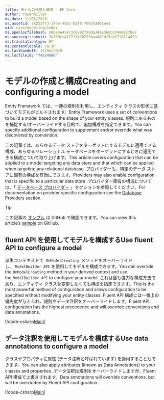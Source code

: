 ```yaml
---
title: モデルの作成と構成 - EF Core
author: rowanmiller
ms.date: 11/05/2019
ms.assetid: 88253ff3-174e-485c-b3f8-768243d01ee1
uid: core/modeling/index
ms.openlocfilehash: 58be4a45473c6292790da341e360b3340de27be7
ms.sourcegitcommit: 7a709ce4f77134782393aa802df5ab2718714479
ms.translationtype: HT
ms.contentlocale: ja-JP
ms.lasthandoff: 12/04/2019
ms.locfileid: "74824686"
---
```

# <a name="creating-and-configuring-a-model"></a><span data-ttu-id="d6fb4-102">モデルの作成と構成</span><span class="sxs-lookup"><span data-stu-id="d6fb4-102">Creating and configuring a model</span></span>

<span data-ttu-id="d6fb4-103">Entity Framework では、一連の規則を利用し、エンティティ クラスの形状に基づいてモデルがビルドされます。</span><span class="sxs-lookup"><span data-stu-id="d6fb4-103">Entity Framework uses a set of conventions to build a model based on the shape of your entity classes.</span></span> <span data-ttu-id="d6fb4-104">規則にあるものを捕捉する/オーバーライドする目的で、追加構成を指定できます。</span><span class="sxs-lookup"><span data-stu-id="d6fb4-104">You can specify additional configuration to supplement and/or override what was discovered by convention.</span></span>

<span data-ttu-id="d6fb4-105">この記事では、あらゆるデータ ストアをターゲットにするモデルに適用できる構成、あらゆるリレーショナル データベースをターゲットにするときに適用できる構成について取り上げます。</span><span class="sxs-lookup"><span data-stu-id="d6fb4-105">This article covers configuration that can be applied to a model targeting any data store and that which can be applied when targeting any relational database.</span></span> <span data-ttu-id="d6fb4-106">プロバイダーも、特定のデータ ストアに固有の構成を有効にできます。</span><span class="sxs-lookup"><span data-stu-id="d6fb4-106">Providers may also enable configuration that is specific to a particular data store.</span></span> <span data-ttu-id="d6fb4-107">プロバイダー固有の構成については、「 [データベース プロバイダー](../providers/index.md) 」セクションを参照してください。</span><span class="sxs-lookup"><span data-stu-id="d6fb4-107">For documentation on provider specific configuration see the [Database Providers](../providers/index.md) section.</span></span>

> [!TIP]  
> <span data-ttu-id="d6fb4-108">この記事の [サンプル](https://github.com/aspnet/EntityFramework.Docs/tree/master/samples) は GitHub で確認できます。</span><span class="sxs-lookup"><span data-stu-id="d6fb4-108">You can view this article’s [sample](https://github.com/aspnet/EntityFramework.Docs/tree/master/samples) on GitHub.</span></span>

## <a name="use-fluent-api-to-configure-a-model"></a><span data-ttu-id="d6fb4-109">fluent API を使用してモデルを構成する</span><span class="sxs-lookup"><span data-stu-id="d6fb4-109">Use fluent API to configure a model</span></span>

<span data-ttu-id="d6fb4-110">派生コンテキストで  `OnModelCreating`  メソッドをオーバーライドし、 `ModelBuilder API` を使用してモデルを構成できます。</span><span class="sxs-lookup"><span data-stu-id="d6fb4-110">You can override the `OnModelCreating` method in your derived context and use the `ModelBuilder API` to configure your model.</span></span> <span data-ttu-id="d6fb4-111">これは最も強力な構成方法であり、エンティティ クラスを変更しなくても構成を指定できます。</span><span class="sxs-lookup"><span data-stu-id="d6fb4-111">This is the most powerful method of configuration and allows configuration to be specified without modifying your entity classes.</span></span> <span data-ttu-id="d6fb4-112">Fluent API 構成には一番上の優先度が与えられ、規則やデータ注釈をオーバーライドします。</span><span class="sxs-lookup"><span data-stu-id="d6fb4-112">Fluent API configuration has the highest precedence and will override conventions and data annotations.</span></span>

[!code-csharp[Main](../../../samples/core/Modeling/FluentAPI/Required.cs?highlight=11-13)]

## <a name="use-data-annotations-to-configure-a-model"></a><span data-ttu-id="d6fb4-113">データ注釈を使用してモデルを構成する</span><span class="sxs-lookup"><span data-stu-id="d6fb4-113">Use data annotations to configure a model</span></span>

<span data-ttu-id="d6fb4-114">クラスやプロパティに属性 (データ注釈と呼ばれています) を適用することもできます。</span><span class="sxs-lookup"><span data-stu-id="d6fb4-114">You can also apply attributes (known as Data Annotations) to your classes and properties.</span></span> <span data-ttu-id="d6fb4-115">データ注釈は規則をオーバーライドしますが、Fluent API 構成で上書きされます。</span><span class="sxs-lookup"><span data-stu-id="d6fb4-115">Data annotations will override conventions, but will be overridden by Fluent API configuration.</span></span>

[!code-csharp[Main](../../../samples/core/Modeling/DataAnnotations/Required.cs?highlight=14)]
